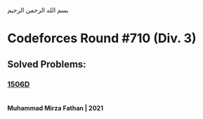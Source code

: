 بسم الله الرحمن الرحيم
<br />
# Codeforces Round #710 (Div. 3)
## Solved Problems:
### [1506D](https://codeforces.com/problemset/problem/1506/D) <br/><br/>
**Muhammad Mirza Fathan | 2021**
